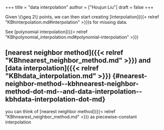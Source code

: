 +++
title = "data interpolation"
author = ["Houjun Liu"]
draft = false
+++

Given \\(\geq 2\\) points, we can then start creating [interpolation]({{< relref "KBhinterpolation.md#interpolation" >}})s for missing data.

See [polynomial interpolation]({{< relref "KBhpolynomial_interpolation.md#polynomial-interpolation" >}})


## [nearest neighbor method]({{< relref "KBhnearest_neighbor_method.md" >}}) and [data interpolation]({{< relref "KBhdata_interpolation.md" >}}) {#nearest-neighbor-method--kbhnearest-neighbor-method-dot-md--and-data-interpolation--kbhdata-interpolation-dot-md}

you can think of [nearest neighbor method]({{< relref "KBhnearest_neighbor_method.md" >}}) as piecewise-constant interpolation
